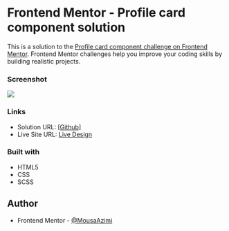 # Frontend Mentor - Profile card component solution

This is a solution to the [Profile card component challenge on Frontend Mentor](https://www.frontendmentor.io/challenges/profile-card-component-cfArpWshJ). Frontend Mentor challenges help you improve your coding skills by building realistic projects. 

### Screenshot

![](./assets/images/screenshot.jpg)


### Links

- Solution URL: [[Github]](https://github.com/MousaAzm/profile-card-component)
- Live Site URL: [Live Design](https://mousaazm.github.io/profile-card-component/)

### Built with

- HTML5 
- CSS 
- SCSS
## Author

- Frontend Mentor - [@MousaAzimi](https://www.frontendmentor.io/profile/MousaAzm)